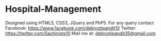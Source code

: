 # Hospital-Management
Designed using HTML5, CSS3, JQuery and PhP5.
For any query contact
Facebook: https://www.facebook.com/debjyotipandit10
Twitter: https://twitter.com/Sachinists10
Mail me at: debjyotipandit35@gmail.com
